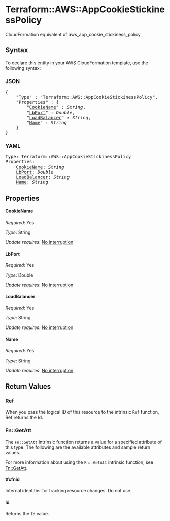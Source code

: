 # Terraform::AWS::AppCookieStickinessPolicy

CloudFormation equivalent of aws_app_cookie_stickiness_policy

## Syntax

To declare this entity in your AWS CloudFormation template, use the following syntax:

### JSON

<pre>
{
    "Type" : "Terraform::AWS::AppCookieStickinessPolicy",
    "Properties" : {
        "<a href="#cookiename" title="CookieName">CookieName</a>" : <i>String</i>,
        "<a href="#lbport" title="LbPort">LbPort</a>" : <i>Double</i>,
        "<a href="#loadbalancer" title="LoadBalancer">LoadBalancer</a>" : <i>String</i>,
        "<a href="#name" title="Name">Name</a>" : <i>String</i>
    }
}
</pre>

### YAML

<pre>
Type: Terraform::AWS::AppCookieStickinessPolicy
Properties:
    <a href="#cookiename" title="CookieName">CookieName</a>: <i>String</i>
    <a href="#lbport" title="LbPort">LbPort</a>: <i>Double</i>
    <a href="#loadbalancer" title="LoadBalancer">LoadBalancer</a>: <i>String</i>
    <a href="#name" title="Name">Name</a>: <i>String</i>
</pre>

## Properties

#### CookieName

_Required_: Yes

_Type_: String

_Update requires_: [No interruption](https://docs.aws.amazon.com/AWSCloudFormation/latest/UserGuide/using-cfn-updating-stacks-update-behaviors.html#update-no-interrupt)

#### LbPort

_Required_: Yes

_Type_: Double

_Update requires_: [No interruption](https://docs.aws.amazon.com/AWSCloudFormation/latest/UserGuide/using-cfn-updating-stacks-update-behaviors.html#update-no-interrupt)

#### LoadBalancer

_Required_: Yes

_Type_: String

_Update requires_: [No interruption](https://docs.aws.amazon.com/AWSCloudFormation/latest/UserGuide/using-cfn-updating-stacks-update-behaviors.html#update-no-interrupt)

#### Name

_Required_: Yes

_Type_: String

_Update requires_: [No interruption](https://docs.aws.amazon.com/AWSCloudFormation/latest/UserGuide/using-cfn-updating-stacks-update-behaviors.html#update-no-interrupt)

## Return Values

### Ref

When you pass the logical ID of this resource to the intrinsic `Ref` function, Ref returns the Id.

### Fn::GetAtt

The `Fn::GetAtt` intrinsic function returns a value for a specified attribute of this type. The following are the available attributes and sample return values.

For more information about using the `Fn::GetAtt` intrinsic function, see [Fn::GetAtt](https://docs.aws.amazon.com/AWSCloudFormation/latest/UserGuide/intrinsic-function-reference-getatt.html).

#### tfcfnid

Internal identifier for tracking resource changes. Do not use.

#### Id

Returns the <code>Id</code> value.


